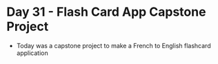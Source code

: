 # Day 31 - Flash Card App Capstone Project

- Today was a capstone project to make a French to English flashcard application


